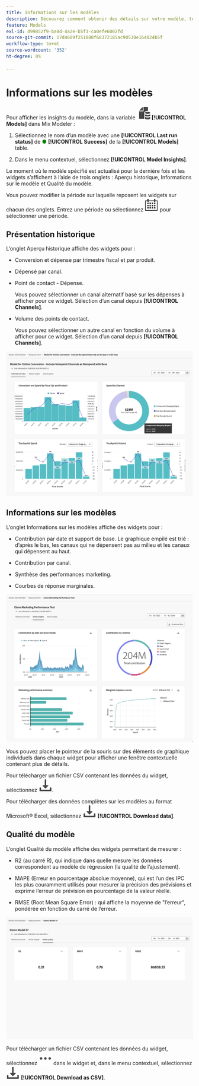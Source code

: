 ```yaml
---
title: Informations sur les modèles
description: Découvrez comment obtenir des détails sur votre modèle, tels qu’une présentation historique, des informations sur les modèles et la qualité des modèles en Mix Modeler.
feature: Models
exl-id: d99852f9-ba0d-4a2e-b5f3-ca0efe6002fd
source-git-commit: 17d4609f251808f68372185ac90530e164024b5f
workflow-type: tm+mt
source-wordcount: '352'
ht-degree: 0%

---
```


# Informations sur les modèles

Pour afficher les insights du modèle, dans la variable ![Modèles](../assets/icons/FileData.svg) **[!UICONTROL Models]** dans Mix Modeler :

1. Sélectionnez le nom d’un modèle avec une **[!UICONTROL Last run status]** de <span style="color:green">●</span> **[!UICONTROL Success]** de la **[!UICONTROL Models]** table.

1. Dans le menu contextuel, sélectionnez **[!UICONTROL Model Insights]**.

Le moment où le modèle spécifié est actualisé pour la dernière fois et les widgets s’affichent à l’aide de trois onglets : Aperçu historique, Informations sur le modèle et Qualité du modèle.

Vous pouvez modifier la période sur laquelle reposent les widgets sur chacun des onglets. Entrez une période ou sélectionnez ![Calendrier](../assets/icons/Calendar.svg) pour sélectionner une période.


## Présentation historique

L’onglet Aperçu historique affiche des widgets pour :

* Conversion et dépense par trimestre fiscal et par produit.

* Dépensé par canal.

* Point de contact - Dépense.

  Vous pouvez sélectionner un canal alternatif basé sur les dépenses à afficher pour ce widget. Sélection d’un canal depuis **[!UICONTROL Channels]**.

* Volume des points de contact.

  Vous pouvez sélectionner un autre canal en fonction du volume à afficher pour ce widget. Sélection d’un canal depuis **[!UICONTROL Channels]**.

![Modèle - Aperçu historique](../assets/model-historical-overview.png)

## Informations sur les modèles

L’onglet Informations sur les modèles affiche des widgets pour :

* Contribution par date et support de base. Le graphique empilé est trié : d’après le bas, les canaux qui ne dépensent pas au milieu et les canaux qui dépensent au haut.

* Contribution par canal.

* Synthèse des performances marketing.

* Courbes de réponse marginales.

![Modèle - Informations sur les modèles](../assets/model-model-insights.png)

Vous pouvez placer le pointeur de la souris sur des éléments de graphique individuels dans chaque widget pour afficher une fenêtre contextuelle contenant plus de détails.

Pour télécharger un fichier CSV contenant les données du widget, sélectionnez ![Télécharger](../assets/icons/Download.svg).

Pour télécharger des données complètes sur les modèles au format Microsoft® Excel, sélectionnez ![Télécharger](../assets/icons/Download.svg) **[!UICONTROL Download data]**.




## Qualité du modèle

L’onglet Qualité du modèle affiche des widgets permettant de mesurer :

* R2 (au carré R), qui indique dans quelle mesure les données correspondent au modèle de régression (la qualité de l’ajustement).

* MAPE (Erreur en pourcentage absolue moyenne), qui est l’un des IPC les plus couramment utilisés pour mesurer la précision des prévisions et exprime l’erreur de prévision en pourcentage de la valeur réelle.

* RMSE (Root Mean Square Error) : qui affiche la moyenne de &quot;l’erreur&quot;, pondérée en fonction du carré de l’erreur.

![Qualité du modèle](../assets/model-quality.png)

Pour télécharger un fichier CSV contenant les données du widget, sélectionnez ![Plus](../assets/icons/More.svg) dans le widget et, dans le menu contextuel, sélectionnez ![Télécharger](../assets/icons/Download.svg) **[!UICONTROL Download as CSV]**.
